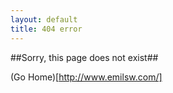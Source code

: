 ```yaml
---
layout: default
title: 404 error
---
```


##Sorry, this page does not exist##


(Go Home)[http://www.emilsw.com/]

